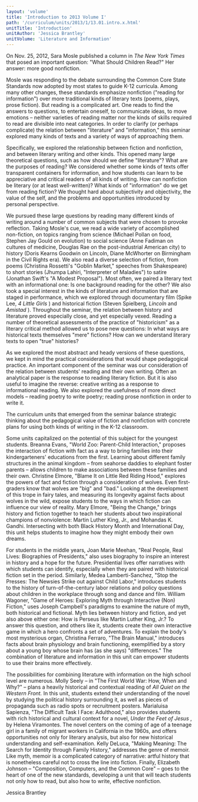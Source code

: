 ```yaml
---
layout: 'volume'
title: 'Introduction to 2013 Volume I'
path: '/curriculum/units/2013/1/13.01.intro.x.html'
unitTitle: 'Introduction'
unitAuthor: 'Jessica Brantley'
unitVolume: 'Literature and Information'
---
```


<body>
<p>
  On Nov. 25, 2012, Sara Mosle published a column in
  <i>
   The New York Times
  </i>
  that posed an important question: "What Should Children Read?" Her answer: more good nonfiction.
 </p>
<p>
  Mosle was responding to the debate surrounding the Common Core State Standards now adopted by most states to guide K-12 curricula. Among many other changes, these standards emphasize nonfiction ("reading for information") over more traditional kinds of literary texts (poems, plays, prose fiction). But reading is a complicated art. One reads to find the answers to questions, to entertain oneself, to communicate ideas, to move emotions – neither varieties of reading matter nor the kinds of skills required to read are divisible into neat categories. In order to clarify (or perhaps complicate) the relation between "literature" and "information," this seminar explored many kinds of texts and a variety of ways of approaching them.
 </p>
<p>
  Specifically, we explored the relationship between fiction and nonfiction, and between literary writing and other kinds. This opened many large theoretical questions, such as how should we define "literature"? What are the purposes of reading? We considered whether some kinds of texts offer transparent containers for information, and how students can learn to be appreciative and critical readers of all kinds of writing. How can nonfiction be literary (or at least well-written)? What kinds of "information" do we get from reading fiction? We thought hard about subjectivity and objectivity, the value of the self, and the problems and opportunities introduced by personal perspective.
 </p>
<p>
  We pursued these large questions by reading many different kinds of writing around a number of common subjects that were chosen to provoke reflection. Taking Mosle's cue, we read a wide variety of accomplished non-fiction, on topics ranging from science (Michael Pollan on food, Stephen Jay Gould on evolution) to social science (Anne Fadiman on cultures of medicine, Douglas Rae on the post-industrial American city) to history (Doris Kearns Goodwin on Lincoln, Diane McWhorter on Birmingham in the Civil Rights era). We also read a diverse selection of fiction, from poems (Christina Rossetti's "Goblin Market," speeches from Shakespeare) to short stories (Jhumpa Lahiri, "Interpreter of Maladies") to satire (Jonathan Swift's "A Modest Proposal"). Most often, we paired a literary text with an informational one: Is one background reading for the other? We also took a special interest in the kinds of literature and information that are staged in performance, which we explored through documentary film (Spike Lee,
  <i>
   4 Little Girls
  </i>
  ) and historical fiction (Steven Spielberg,
  <i>
   Lincoln
  </i>
  and
  <i>
   Amistad
  </i>
  ). Throughout the seminar, the relation between history and literature proved especially close, and yet especially vexed.  Reading a number of theoretical assessments of the practice of "historicism" as a literary critical method allowed us to pose new questions: In what ways are historical texts themselves "mere" fictions? How can we understand literary texts to open "true" histories?
 </p>
<p>
  As we explored the most abstract and heady versions of these questions, we kept in mind the practical considerations that would shape pedagogical practice. An important component of the seminar was our consideration of the relation between students' reading and their own writing.  Often an analytical paper is the response to reading literary fiction. But it is also useful to imagine the reverse: creative writing as a response to informational reading. We also explored the usefulness of more direct models – reading poetry to write poetry; reading prose nonfiction in order to write it.
 </p>
<p>
  The curriculum units that emerged from the seminar balance strategic thinking about the pedagogical value of fiction and nonfiction with concrete plans for using both kinds of writing in the K-12 classroom.
 </p>
<p>
  Some units capitalized on the potential of this subject for the youngest students. Breanna Evans, "World Zoo: Parent-Child Interaction," proposes the interaction of fiction with fact as a way to bring families into their kindergarteners' educations from the first. Learning about different family structures in the animal kingdom – from seahorse daddies to elephant foster parents – allows children to make associations between these families and their own. Christine Elmore, "Blame It on Little Red Riding Hood," explores the powers of fact and fiction through a consideration of wolves. Even first-graders know that wolves are "big" and "bad." Looking at the development of this trope in fairy tales, and measuring its longevity against facts about wolves in the wild, expose students to the ways in which fiction can influence our view of reality. Mary Elmore, "Being the Change," brings history and fiction together to teach her students about two inspirational champions of nonviolence: Martin Luther King, Jr., and Mohandas K. Gandhi. Intersecting with both Black History Month and International Day, this unit helps students to imagine how they might embody their own dreams.
 </p>
<p>
  For students in the middle years, Joan Marie Meehan, "Real People, Real Lives: Biographies of Presidents," also uses biography to inspire an interest in history and a hope for the future. Presidential lives offer narratives with which students can identify, especially when they are paired with historical fiction set in the period. Similarly, Medea Lamberti-Sanchez, "Stop the Presses: The Newsies Strike out against Child Labor," introduces students to the history of turn-of-the-century labor relations and policy questions about children in the workplace through song and dance and film. William Wagoner, "Game of Heroes: Exploring Myth through Interactive (Non) Fiction," uses Joseph Campbell's paradigms to examine the nature of myth, both historical and fictional. Myth lies between history and fiction, and yet also above either one: How is Perseus like Martin Luther King, Jr.?  To answer this question, and others like it, students create their own interactive game in which a hero confronts a set of adventures. To explain the body's most mysterious organ, Christina Ferraro, "The Brain Manual," introduces facts about brain physiology and brain functioning, exemplified by a story about a young boy whose brain has (as she says) "differences."  The combination of literature and information in this unit can empower students to use their brains more effectively.
 </p>
<p>
  The possibilities for combining literature with information on the high school level are numerous. Molly Seely – in "The First World War: How, When and Why?"
  <i>
  </i>
  – plans a heavily historical and contextual reading of
  <i>
   All Quiet on the Western Front.
  </i>
  In this unit, students extend their understanding of the novel by studying the political history surrounding it, as well as pieces of propaganda such as radio spots or recruitment posters. Marialuisa Sapienza, "The Difficult Task I Face: Adulthood," also provides students with rich historical and cultural context for a novel,
  <i>
   Under the Feet of Jesus
  </i>
  , by Helena Viramontes. The novel centers on the coming of age of a teenage girl in a family of migrant workers in California in the 1960s, and offers opportunities not only for literary analysis, but also for new historical understanding and self-examination. Kelly DeLuca, "Making Meaning: The Search for Identity through Family History," addresses the genre of memoir. Like myth, memoir is a complicated category of narrative: artful history that is nonetheless careful not to cross the line into fiction. Finally, Elizabeth Johnson – "Composition, Computers, and the Common Core" – goes to the heart of one of the new standards, developing a unit that will teach students not only how to read, but also how to write, effective nonfiction.
 </p>
<p>
  Jessica Brantley
 </p>

</body>
